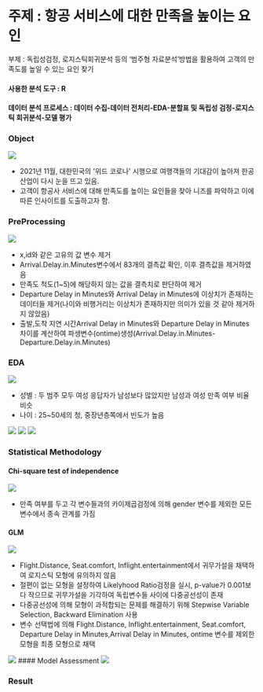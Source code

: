 # 주제 : 항공 서비스에 대한 만족을 높이는 요인

부제 : 독립성검정, 로지스틱회귀분석 등의 ‘범주형 자료분석’방법을 활용하여 고객의 만족도를 높일 수 있는 요인 찾기

#### 사용한 분석 도구 : R

#### 데이터 분석 프로세스 : 데이터 수집-데이터 전처리-EDA-분할표 및 독립성 검정-로지스틱 회귀분석-모델 평가
### Object
<img src="https://user-images.githubusercontent.com/76424262/217273596-fca28f39-0b6c-4bf3-9e8e-b1b28a7ccada.PNG">

- 2021년 11월, 대한민국의 '위드 코로나' 시행으로 여행객들의 기대감이 높아져 한공 산업이 다시 눈을 뜨고 있음.
- 고객이 항공사 서비스에 대해 만족도를 높이는 요인들을 찾아 니즈를 파악하고 이에 따른 인사이트를 도출하고자 함.

### PreProcessing
<img src="https://user-images.githubusercontent.com/76424262/217278427-d4c91091-834c-4d88-b857-0a80c66f3b4a.PNG">

- x,id와 같은 고유의 값 변수 제거
- Arrival.Delay.in.Minutes변수에서 83개의 결측값 확인, 이후 결측값을 제거하였음
- 만족도 척도(1~5)에 해당하지 않는 값을 결측치로 판단하여 제거
- Departure Delay in Minutes와 Arrival Delay in Minutes에 이상치가 존재하는 데이터들 제거(나이와 비행거리는 이상치가 존재하지만 의미가 있을 것 같아 제거하지 않았음)
- 출발,도착 지연 시간Arrival Delay in Minutes와 Departure Delay in Minutes 차이를 계산하여 파생변수(ontime)생성(Arrival.Delay.in.Minutes-Departure.Delay.in.Minutes)


### EDA
<img src="https://user-images.githubusercontent.com/76424262/217280656-b697360e-bdd1-4022-b6ae-2f8d14412e97.PNG">

- 성별 : 두 범주 모두 여성 응답자가 남성보다 많았지만 남성과 여성 만족 여부 비율 비슷
- 나이 : 25~50세의 청, 중장년층쪽에서 빈도가 높음

<img src="https://user-images.githubusercontent.com/76424262/217280805-3e609805-0022-42eb-b00e-0a74d89cb63e.PNG">
<img src="https://user-images.githubusercontent.com/76424262/217280987-52773ad6-91e8-4d92-971b-4e855a55238a.PNG">
<img src="https://user-images.githubusercontent.com/76424262/217281106-04e9045e-f3c9-404d-9c59-d6be8ee8d3a3.PNG">

### Statistical Methodology

#### Chi-square test of independence
<img src="https://user-images.githubusercontent.com/76424262/217283244-3852b179-aafe-4587-ac8c-0a9a24e6a7ae.PNG">

- 만족 여부를 두고 각 변수들과의 카이제곱검정에 의해 gender 변수를 제외한 모든 변수에서 종속 관계를 가짐

#### GLM
<img src="https://user-images.githubusercontent.com/76424262/217285031-a16aefd4-dbcf-432e-912b-0de5076e7b4e.PNG">

- Flight.Distance, Seat.comfort, Inflight.entertainment에서 귀무가설을 채택하여 로지스틱 모형에 유의하지 않음
- 절편이 없는 모형을 설정하여 Likelyhood Ratio검정을 실시, p-value가 0.001보다 작으므로 귀무가설을 기각하여 독립변수들 사이에 다중공선성이 존재
- 다중공선성에 의해 모형이 과적합되는 문제를 해결하기 위해 Stepwise Variable Selection, Backward Elimination 사용
- 변수 선택법에 의해 Flight.Distance, Inflight.entertainment, Seat.comfort, Departure Delay in Minutes,Arrival Delay in Minutes, ontime 변수를 제외한 모형을 최종 모형으로 채택

<img src="https://user-images.githubusercontent.com/76424262/217285209-4c1b2b3e-590d-4790-a97f-f4b7d1e7d03a.PNG">
#### Model Assessment

<img src="https://user-images.githubusercontent.com/76424262/217285401-3929727d-f0e7-4708-9e9b-8425ba9e6397.PNG">

### Result
